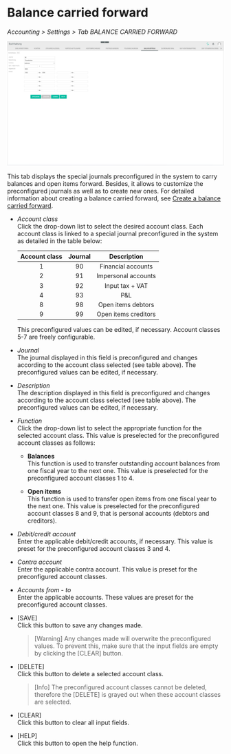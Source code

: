 # Balance carried forward

*Accounting > Settings > Tab BALANCE CARRIED FORWARD*

![Balance carried forward](../../Assets/Screenshots/RetailSuiteAccounting/Settings/BalanceCarriedForward/BalanceCarriedForward.png "[Balance carried forward]")

This tab displays the special journals preconfigured in the system to carry balances and open items forward. Besides, it allows to customize the preconfigured journals as well as to create new ones. For detailed information about creating a balance carried forward, see [Create a balance carried forward](../Operation/11_CreateBalanceCarriedForward.md).


- *Account class*  
Click the drop-down list to select the desired account class. Each account class is linked to a special journal preconfigured in the system as detailed in the table below:

  | Account class  | Journal       | Description  |
  |:-------------:|:-------------:|:-------------:|
  | 1      | 90 | Financial accounts |
  | 2      | 91 | Impersonal accounts |
  | 3      | 92 | Input tax + VAT |
  | 4      | 93 | P&L |
  | 8      | 98 | Open items debtors |
  | 9      | 99 | Open items creditors |

  This preconfigured values can be edited, if necessary. Account classes 5-7 are freely configurable.

- *Journal*  
The journal displayed in this field is preconfigured and changes according to the account class selected (see table above). The preconfigured values can be edited, if necessary.

- *Description*  
The description displayed in this field is preconfigured and changes according to the account class selected (see table above). The preconfigured values can be edited, if necessary.

- *Function*  
Click the drop-down list to select the appropriate function for the selected account class. This value is preselected for the preconfigured account classes as follows:

  - **Balances**  
  This function is used to transfer outstanding account balances from one fiscal year to the next one. This value is preselected for the preconfigured account classes 1 to 4.

  - **Open items**  
  This function is used to transfer open items from one fiscal year to the next one. This value is preselected for the preconfigured account classes 8 and 9, that is personal accounts (debtors and creditors).


- *Debit/credit account*  
Enter the applicable debit/credit accounts, if necessary. This value is preset for the preconfigured account classes 3 and 4.

- *Contra account*  
Enter the applicable contra account. This value is preset for the preconfigured account classes.

- *Accounts from - to*  
Enter the applicable accounts. These values are preset for the preconfigured account classes.


- [SAVE]  
Click this button to save any changes made.

  > [Warning] Any changes made will overwrite the preconfigured values. To prevent this, make sure that the input fields are empty by clicking the [CLEAR] button.

- [DELETE]  
Click this button to delete a selected account class.

  > [Info] The preconfigured account classes cannot be deleted, therefore the [DELETE] is grayed out when these account classes are selected.

[comment]: <> (Unsicher, denn selbsterstellte Kontenklassen lassen sich mit LÖSCHEN-Button auch NICHT löschen. Es ist tatsächlich immer ausgegraut. Bug?)

- [CLEAR]  
Click this button to clear all input fields.  

[comment]: <> (Button scheint nicht zu funktionieren. Bug?)

- [HELP]  
Click this button to open the help function.
